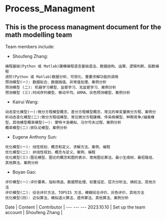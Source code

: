 # Process_Managment

## This is the process managment document for the math modelling team
Team members include: 
- Shoufeng Zhang: 

~~~
编程基础(Python 或 Matlab)建模编程语言基础语法、数据结构、运算、逻辑判断、函数编程
进阶(Python 或 Matlab)数据分析、可视化、重要求解功能的调用
预测模型(一): 数据拟合、数据插值、异常值处理、案例分析
预测模型 (二): 机器学习模型、监督学习、无监督学习、案例分析
预测模型 (三):时间序列模型、移动平均、ARMA、灰色预测模型、案例分析
~~~

- Kairui Wang: 

~~~
动态变化模型(一):微分方程模型概念、差分方程模型概念、常见的单变量微分方程、案例分
析动态变化模型(二):微分方程组模型、常见微分方程建模、传染病模型、种群竞争/捕食模
型、其他模型概率模型(一): 蒙特卡洛模拟、马尔可夫过程、案例分析
概率模型(二):排队论模型、案例分析
~~~

- Eugene Anthony Sun:

~~~
优化模型(一): 线性规划、概念和定义、求解方法、案例、编程
优化模型(二): 非线性规划、概念与定义、案例、编程
优化模型(三):图论模型、图论的概念和图的表示、常用图论算法、最小生成树、最短路径、
其他算法、案例分析
~~~

- Boyan Gao: 

~~~
评价模型(一):评价要素、指标筛选、数据预处理、权重设定、层次分析法、熵权法、其他方
法
评价模型(二): 综合评价方法、TOPSIS 方法、模糊综合评价、灰色评价、其他方法
优化模型(四): 近似算法、模拟退火算法、遗传算法、其他算法、案例分析
~~~


   Date    |               Content               |        Contributor        |
    ---                      ---                             ---
2023.10.10 | Set up the team account             |      Shoufeng Zhang       |
